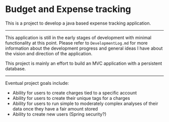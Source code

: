 # Budget and Expense tracking

This is a project to develop a java based expense tracking application.

---

This application is still in the early stages of development with minimal functionality at this point. Please refer
to `DevelopmentLog.md` for more information about the development progress and general ideas I have about the vision
and direction of the application.

This project is mainly an effort to build an MVC application with a persistent database.

---

Eventual project goals include:
* Ability for users to create charges tied to a specific account
* Ability for users to create their unique tags for a charges
* Ability for users to run simple to moderately complex analyses of their data once they have a fair amount stored
* Ability to create new users (Spring security?)